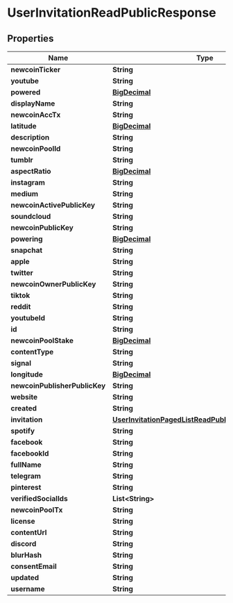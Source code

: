 
# UserInvitationReadPublicResponse

## Properties
Name | Type | Description | Notes
------------ | ------------- | ------------- | -------------
**newcoinTicker** | **String** |  |  [optional]
**youtube** | **String** |  |  [optional]
**powered** | [**BigDecimal**](BigDecimal.md) |  |  [optional]
**displayName** | **String** |  |  [optional]
**newcoinAccTx** | **String** |  |  [optional]
**latitude** | [**BigDecimal**](BigDecimal.md) |  |  [optional]
**description** | **String** |  |  [optional]
**newcoinPoolId** | **String** |  |  [optional]
**tumblr** | **String** |  |  [optional]
**aspectRatio** | [**BigDecimal**](BigDecimal.md) |  |  [optional]
**instagram** | **String** |  |  [optional]
**medium** | **String** |  |  [optional]
**newcoinActivePublicKey** | **String** |  |  [optional]
**soundcloud** | **String** |  |  [optional]
**newcoinPublicKey** | **String** |  |  [optional]
**powering** | [**BigDecimal**](BigDecimal.md) |  |  [optional]
**snapchat** | **String** |  |  [optional]
**apple** | **String** |  |  [optional]
**twitter** | **String** |  |  [optional]
**newcoinOwnerPublicKey** | **String** |  |  [optional]
**tiktok** | **String** |  |  [optional]
**reddit** | **String** |  |  [optional]
**youtubeId** | **String** |  |  [optional]
**id** | **String** |  |  [optional]
**newcoinPoolStake** | [**BigDecimal**](BigDecimal.md) |  |  [optional]
**contentType** | **String** |  |  [optional]
**signal** | **String** |  |  [optional]
**longitude** | [**BigDecimal**](BigDecimal.md) |  |  [optional]
**newcoinPublisherPublicKey** | **String** |  |  [optional]
**website** | **String** |  |  [optional]
**created** | **String** |  |  [optional]
**invitation** | [**UserInvitationPagedListReadPublicResponseInvitation**](UserInvitationPagedListReadPublicResponseInvitation.md) |  |  [optional]
**spotify** | **String** |  |  [optional]
**facebook** | **String** |  |  [optional]
**facebookId** | **String** |  |  [optional]
**fullName** | **String** |  |  [optional]
**telegram** | **String** |  |  [optional]
**pinterest** | **String** |  |  [optional]
**verifiedSocialIds** | **List&lt;String&gt;** |  |  [optional]
**newcoinPoolTx** | **String** |  |  [optional]
**license** | **String** |  |  [optional]
**contentUrl** | **String** |  |  [optional]
**discord** | **String** |  |  [optional]
**blurHash** | **String** |  |  [optional]
**consentEmail** | **String** |  |  [optional]
**updated** | **String** |  |  [optional]
**username** | **String** |  |  [optional]




